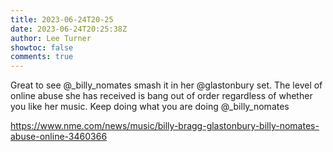 ```yaml
---
title: 2023-06-24T20-25
date: 2023-06-24T20:25:38Z
author: Lee Turner
showtoc: false
comments: true
---
```


Great to see @_billy_nomates smash it in her @glastonbury set. The level of online abuse she has received is bang out of order regardless of whether you like her music. Keep doing what you are doing @_billy_nomates 

https://www.nme.com/news/music/billy-bragg-glastonbury-billy-nomates-abuse-online-3460366

